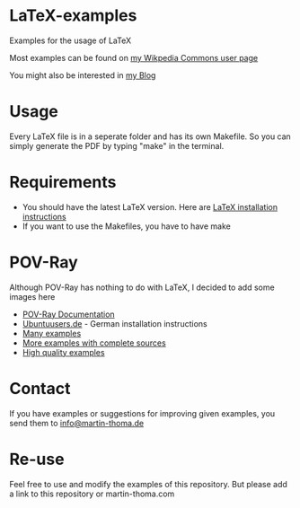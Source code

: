 LaTeX-examples
==============

Examples for the usage of LaTeX

Most examples can be found on [my Wikpedia Commons user page](http://commons.wikimedia.org/wiki/User:MartinThoma#Galerie)

You might also be interested in [my Blog](http://martin-thoma.com/tag/tikz/)

Usage
=====

Every LaTeX file is in a seperate folder and has its own Makefile.
So you can simply generate the PDF by typing "make" in the terminal.

Requirements
============

* You should have the latest LaTeX version. Here are
  [LaTeX installation instructions](http://martin-thoma.com/how-to-install-the-latest-latex-version/)
* If you want to use the Makefiles, you have to have make

POV-Ray
=======
Although POV-Ray has nothing to do with LaTeX, I decided to add
some images here

* [POV-Ray Documentation](http://www.povray.org/documentation/)
* [Ubuntuusers.de](http://wiki.ubuntuusers.de/POV-Ray) - German installation instructions
* [Many examples](http://www.f-lohmueller.de/)
* [More examples with complete sources](http://www.ms.uky.edu/~lee/visual05/povray/povray.html)
* [High quality examples](http://hof.povray.org/)

Contact
=======
If you have examples or suggestions for improving given examples, 
you send them to info@martin-thoma.de

Re-use
=======
Feel free to use and modify the examples of this repository.
But please add a link to this repository or martin-thoma.com
